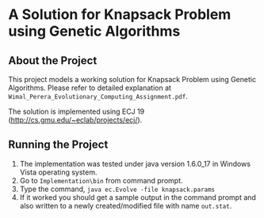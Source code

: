 # A Solution for Knapsack Problem using Genetic Algorithms

## About the Project

This project models a working solution for Knapsack Problem using Genetic Algorithms. Please refer to detailed explanation at 
`Wimal_Perera_Evolutionary_Computing_Assignment.pdf`.

The solution is implemented using ECJ 19 (http://cs.gmu.edu/~eclab/projects/ecj/).

## Running the Project

1. The implementation was tested under java version 1.6.0_17 in Windows Vista operating system. 
2. Go to `Implementation\bin` from command prompt. 
3. Type the command, `java ec.Evolve -file knapsack.params` 
4. If it worked you should get a sample output in the command prompt and also written to a newly created/modified file with name `out.stat`.

